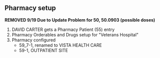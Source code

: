 ## Pharmacy setup

__REMOVED 9/19 Due to Update Problem for 50, 50.0903 (possible doses)__

1. DAVID CARTER gets a Pharmacy Patient (55) entry
2. Pharmacy Orderables and Drugs setup for "Veterans Hospital"
3. Pharmacy configured  
   - 59_7-1, renamed to VISTA HEALTH CARE
   - 59-1, OUTPATIENT SITE

